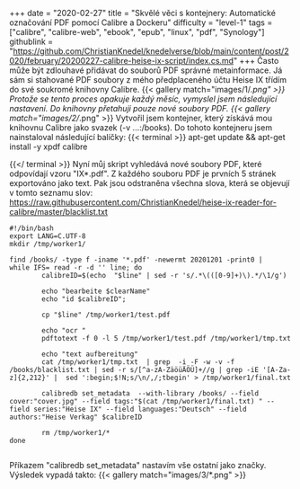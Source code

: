 +++
date = "2020-02-27"
title = "Skvělé věci s kontejnery: Automatické označování PDF pomocí Calibre a Dockeru"
difficulty = "level-1"
tags = ["calibre", "calibre-web", "ebook", "epub", "linux", "pdf", "Synology"]
githublink = "https://github.com/ChristianKnedel/knedelverse/blob/main/content/post/2020/february/20200227-calibre-heise-ix-script/index.cs.md"
+++
Často může být zdlouhavé přidávat do souborů PDF správné metainformace. Já sám si stahované PDF soubory z mého předplaceného účtu Heise IX třídím do své soukromé knihovny Calibre.
{{< gallery match="images/1/*.png" >}}
Protože se tento proces opakuje každý měsíc, vymyslel jsem následující nastavení. Do knihovny přetahuji pouze nové soubory PDF.
{{< gallery match="images/2/*.png" >}}
Vytvořil jsem kontejner, který získává mou knihovnu Calibre jako svazek (-v ...:/books). Do tohoto kontejneru jsem nainstaloval následující balíčky:
{{< terminal >}}
apt-get update && apt-get install -y xpdf calibre

{{</ terminal >}}
Nyní můj skript vyhledává nové soubory PDF, které odpovídají vzoru "IX*.pdf". Z každého souboru PDF je prvních 5 stránek exportováno jako text. Pak jsou odstraněna všechna slova, která se objevují v tomto seznamu slov: https://raw.githubusercontent.com/ChristianKnedel/heise-ix-reader-for-calibre/master/blacklist.txt
```
#!/bin/bash
export LANG=C.UTF-8
mkdir /tmp/worker1/

find /books/ -type f -iname '*.pdf' -newermt 20201201 -print0 | 
while IFS= read -r -d '' line; do 
        calibreID=$(echo  "$line" | sed -r 's/.*\(([0-9]+)\).*/\1/g')
        
        echo "bearbeite $clearName"
        echo "id $calibreID";

        cp "$line" /tmp/worker1/test.pdf

        echo "ocr "
        pdftotext -f 0 -l 5 /tmp/worker1/test.pdf /tmp/worker1/tmp.txt

        echo "text aufbereitung"
        cat /tmp/worker1/tmp.txt  | grep  -i -F -w -v -f  /books/blacklist.txt | sed -r s/[^a-zA-ZäöüÄÖÜ]+//g | grep -iE '[A-Za-z]{2,212}' |  sed ':begin;$!N;s/\n/,/;tbegin' > /tmp/worker1/final.txt

        calibredb set_metadata  --with-library /books/ --field cover:"cover.jpg" --field tags:"$(cat /tmp/worker1/final.txt) " --field series:"Heise IX" --field languages:"Deutsch" --field authors:"Heise Verkag" $calibreID
        
        rm /tmp/worker1/*
done


```
Příkazem "calibredb set_metadata" nastavím vše ostatní jako značky. Výsledek vypadá takto:
{{< gallery match="images/3/*.png" >}}
